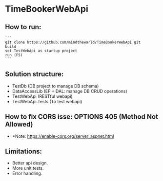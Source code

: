 # TimeBookerWebApi

## How to run:

	```
	git clone https://github.com/mindtheworld/TimeBookerWebApi.git
	build
	set TestWebApi as startup project
	run (F5)
	```
## Solution structure:
- TestDb (DB project to manage DB schema)
- DataAccessLib (EF + DAL: manage DB CRUD operations)
- TestWebApi (RESTful webapi)
- TestWebApi.Tests (To test webapi)

## How to fix CORS isse: OPTIONS 405 (Method Not Allowed)
- *Note: https://enable-cors.org/server_aspnet.html

##  Limitations:
- Better api design.
- More unit tests.
- Error handling. 

